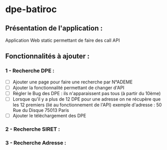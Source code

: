 # dpe-batiroc

## Présentation de l'application :
Application Web static permettant de faire des call API 

## Fonctionnalités à ajouter :

### 1 - Recherche DPE :
- [ ] Ajouter une page pour faire une recherche par N°ADEME
- [ ] Ajouter la fonctionnalité permettant de changer d'API
- [ ] Régler le Bug des DPE : ils n'apparaissent pas tous (à partir du 10ème)
- [ ] Lorsque qu'il y a plus de 12 DPE pour une adresse on ne récupère que les 12 premiers (lié au fonctionnement de l'API) exemple d'adresse : 50 Rue du Disque 75013 Paris
- [ ] Ajouter le téléchargement des DPE

### 2 - Recherche SIRET :

### 3 - Recherche Adresse :
